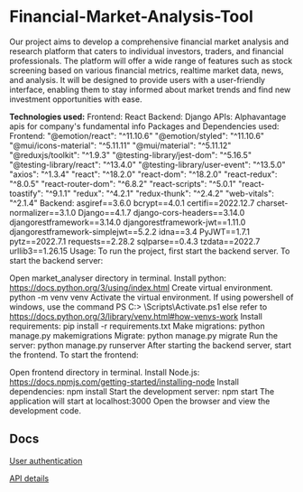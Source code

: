 # Financial-Market-Analysis-Tool

Our project aims to develop a comprehensive financial market analysis and research platform that caters to individual investors, traders, and financial professionals. The platform will offer a wide range of features such as stock screening based on various financial metrics, realtime market data, news, and analysis. It will be designed to provide users with a user-friendly interface, enabling them to stay informed about market trends and find new investment opportunities with ease.

**Technologies used:**
Frontend: React
Backend: Django
APIs: Alphavantage apis for company's fundamental info
Packages and Dependencies used:
Frontend:
"@emotion/react": "^11.10.6"
"@emotion/styled": "^11.10.6"
"@mui/icons-material": "^5.11.11"
"@mui/material": "^5.11.12"
"@reduxjs/toolkit": "^1.9.3"
"@testing-library/jest-dom": "^5.16.5"
"@testing-library/react": "^13.4.0"
"@testing-library/user-event": "^13.5.0"
"axios": "^1.3.4"
"react": "^18.2.0"
"react-dom": "^18.2.0"
"react-redux": "^8.0.5"
"react-router-dom": "^6.8.2"
"react-scripts": "^5.0.1"
"react-toastify": "^9.1.1"
"redux": "^4.2.1"
"redux-thunk": "^2.4.2"
"web-vitals": "^2.1.4"
Backend:
asgiref==3.6.0
bcrypt==4.0.1
certifi==2022.12.7
charset-normalizer==3.1.0
Django==4.1.7
django-cors-headers==3.14.0
djangorestframework==3.14.0
djangorestframework-jwt==1.11.0
djangorestframework-simplejwt==5.2.2
idna==3.4
PyJWT==1.7.1
pytz==2022.7.1
requests==2.28.2
sqlparse==0.4.3
tzdata==2022.7
urllib3==1.26.15
Usage:
To run the project, first start the backend server. To start the backend server:

Open market_analyser directory in terminal.
Install python: https://docs.python.org/3/using/index.html
Create virtual environment. python -m venv venv
Activate the virtual environment. If using powershell of windows, use the command PS C:\> <venv>\Scripts\Activate.ps1 else refer to https://docs.python.org/3/library/venv.html#how-venvs-work
Install requirements: pip install -r requirements.txt
Make migrations: python manage.py makemigrations
Migrate: python manage.py migrate
Run the server: python manage.py runserver
After starting the backend server, start the frontend. To start the frontend:

Open frontend directory in terminal.
Install Node.js: https://docs.npmjs.com/getting-started/installing-node
Install dependencies: npm install
Start the development server: npm start
The application will start at localhost:3000
Open the browser and view the development code.

## Docs
[User authentication](https://docs.google.com/document/d/16kC3Rr5X64QmFoPHTAoaVAOUVmbAvX-uhWPNbjiVOpI/edit?usp=sharing)

[API details](https://docs.google.com/document/d/1s7nfVO4Mz16NXC_R91yipsEnooUfruzLGOG4eWFRSy8/edit)
